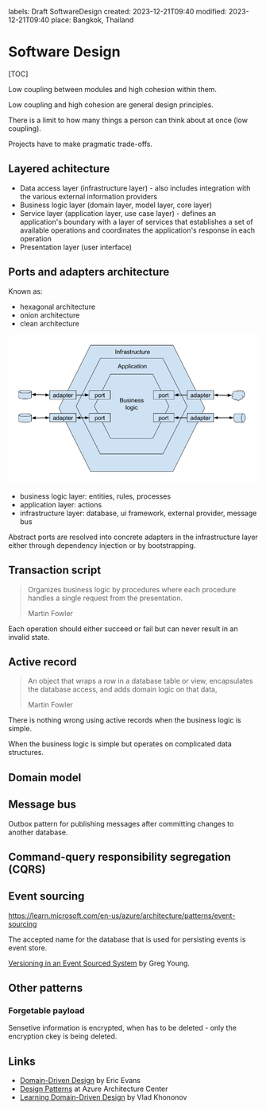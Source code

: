 labels: Draft
        SoftwareDesign
created: 2023-12-21T09:40
modified: 2023-12-21T09:40
place: Bangkok, Thailand

# Software Design

[TOC]

Low coupling between modules and high cohesion within them.

Low coupling and high cohesion are general design principles.

There is a limit to how many things a person can think about at once (low coupling).

Projects have to make pragmatic trade-offs.

## Layered achitecture

- Data access layer (infrastructure layer) - also includes integration with the various external information providers
- Business logic layer (domain layer, model layer, core layer)
- Service layer (application layer, use case layer) - defines an application's boundary with a layer of services that establishes a set of available operations and coordinates the application's response in each operation
- Presentation layer (user interface)

## Ports and adapters architecture

Known as:

- hexagonal architecture
- onion architecture
- clean architecture

![ports and adapters](ports_and_adapters.png)

- business logic layer: entities, rules, processes
- application layer: actions
- infrastructure layer: database, ui framework, external provider, message bus

Abstract ports are resolved into concrete adapters in the infrastructure layer either through dependency injection or by bootstrapping.

## Transaction script

> Organizes business logic by procedures where each procedure handles a single request from the presentation.
>
> Martin Fowler

Each operation should either succeed or fail but can never result in an invalid state.

## Active record

> An object that wraps a row in a database table or view, encapsulates the database access, and adds domain logic on that data,
>
> Martin Fowler

There is nothing wrong using active records when the business logic is simple.

When the business logic is simple but operates on complicated data structures.

## Domain model

## Message bus

Outbox pattern for publishing messages after committing changes to another database.

## Command-query responsibility segregation (CQRS)

## Event sourcing

https://learn.microsoft.com/en-us/azure/architecture/patterns/event-sourcing

The accepted name for the database that is used for persisting events is event store.

[Versioning in an Event Sourced System](https://leanpub.com/esversioning/read) by Greg Young.

## Other patterns

### Forgetable payload

Sensetive information is encrypted, when has to be deleted - only the encryption ckey is being deleted.

## Links

- [Domain-Driven Design](https://www.amazon.com/Domain-Driven-Design-Tackling-Complexity-Software-ebook/dp/B00794TAUG/) by Eric Evans
- [Design Patterns](https://learn.microsoft.com/en-us/azure/architecture/patterns/) at Azure Architecture Center
- [Learning Domain-Driven Design](https://www.amazon.com/Learning-Domain-Driven-Design-Vlad-Khononov-ebook/dp/B09J2CMJZY/) by Vlad Khononov
